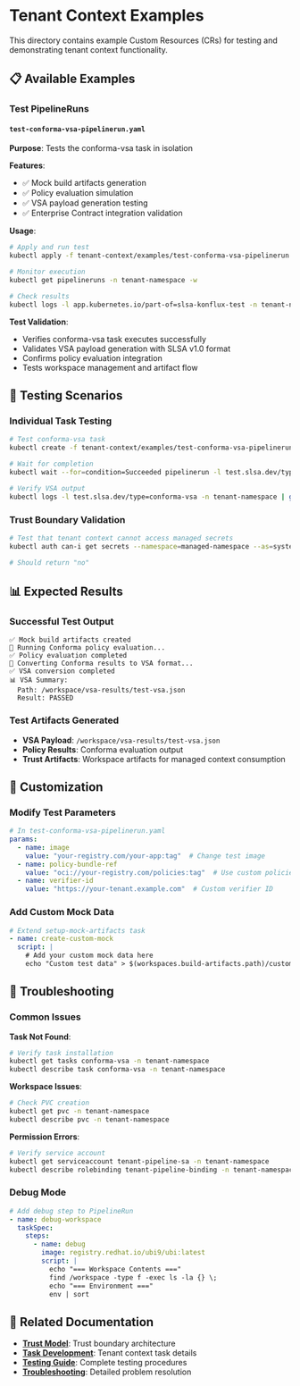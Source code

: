 # Tenant Context Examples

This directory contains example Custom Resources (CRs) for testing and demonstrating tenant context functionality.

## 📋 Available Examples

### Test PipelineRuns

#### `test-conforma-vsa-pipelinerun.yaml`
**Purpose**: Tests the conforma-vsa task in isolation

**Features**:
- ✅ Mock build artifacts generation
- ✅ Policy evaluation simulation  
- ✅ VSA payload generation testing
- ✅ Enterprise Contract integration validation

**Usage**:
```bash
# Apply and run test
kubectl apply -f tenant-context/examples/test-conforma-vsa-pipelinerun.yaml

# Monitor execution
kubectl get pipelineruns -n tenant-namespace -w

# Check results
kubectl logs -l app.kubernetes.io/part-of=slsa-konflux-test -n tenant-namespace
```

**Test Validation**:
- Verifies conforma-vsa task executes successfully
- Validates VSA payload generation with SLSA v1.0 format
- Confirms policy evaluation integration
- Tests workspace management and artifact flow

## 🧪 Testing Scenarios

### Individual Task Testing
```bash
# Test conforma-vsa task
kubectl create -f tenant-context/examples/test-conforma-vsa-pipelinerun.yaml

# Wait for completion
kubectl wait --for=condition=Succeeded pipelinerun -l test.slsa.dev/type=conforma-vsa -n tenant-namespace --timeout=300s

# Verify VSA output
kubectl logs -l test.slsa.dev/type=conforma-vsa -n tenant-namespace | grep "VSA"
```

### Trust Boundary Validation
```bash
# Test that tenant context cannot access managed secrets
kubectl auth can-i get secrets --namespace=managed-namespace --as=system:serviceaccount:tenant-namespace:tenant-pipeline-sa

# Should return "no"
```

## 📊 Expected Results

### Successful Test Output
```
✅ Mock build artifacts created
🔧 Running Conforma policy evaluation...
✅ Policy evaluation completed
🔄 Converting Conforma results to VSA format...
✅ VSA conversion completed
📊 VSA Summary:
  Path: /workspace/vsa-results/test-vsa.json
  Result: PASSED
```

### Test Artifacts Generated
- **VSA Payload**: `/workspace/vsa-results/test-vsa.json`
- **Policy Results**: Conforma evaluation output
- **Trust Artifacts**: Workspace artifacts for managed context consumption

## 🔧 Customization

### Modify Test Parameters
```yaml
# In test-conforma-vsa-pipelinerun.yaml
params:
  - name: image
    value: "your-registry.com/your-app:tag"  # Change test image
  - name: policy-bundle-ref
    value: "oci://your-registry.com/policies:tag"  # Use custom policies
  - name: verifier-id
    value: "https://your-tenant.example.com"  # Custom verifier ID
```

### Add Custom Mock Data
```yaml
# Extend setup-mock-artifacts task
- name: create-custom-mock
  script: |
    # Add your custom mock data here
    echo "Custom test data" > $(workspaces.build-artifacts.path)/custom-file
```

## 🚨 Troubleshooting

### Common Issues

**Task Not Found**:
```bash
# Verify task installation
kubectl get tasks conforma-vsa -n tenant-namespace
kubectl describe task conforma-vsa -n tenant-namespace
```

**Workspace Issues**:
```bash
# Check PVC creation
kubectl get pvc -n tenant-namespace
kubectl describe pvc -n tenant-namespace
```

**Permission Errors**:
```bash
# Verify service account
kubectl get serviceaccount tenant-pipeline-sa -n tenant-namespace
kubectl describe rolebinding tenant-pipeline-binding -n tenant-namespace
```

### Debug Mode
```yaml
# Add debug step to PipelineRun
- name: debug-workspace
  taskSpec:
    steps:
      - name: debug
        image: registry.redhat.io/ubi9/ubi:latest
        script: |
          echo "=== Workspace Contents ==="
          find /workspace -type f -exec ls -la {} \;
          echo "=== Environment ==="
          env | sort
```

## 📖 Related Documentation

- **[Trust Model](../../docs/trust-model.md)**: Trust boundary architecture
- **[Task Development](../tasks/README.md)**: Tenant context task details
- **[Testing Guide](../../scripts/README.md)**: Complete testing procedures
- **[Troubleshooting](../../docs/troubleshooting.md)**: Detailed problem resolution